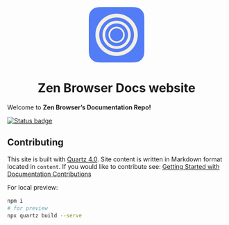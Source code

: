<div align="center">
<picture>
    <img src="./logo.png" width="128px">
</picture>
</div>
<h1 align="center">
Zen Browser Docs website
</h1>

Welcome to **Zen Browser’s Documentation Repo!**

[![Status badge](https://img.shields.io/endpoint?url=https%3A%2F%2Fuptime.zen-browser.app%2Fshield-badges%2Fstatus.json&style=for-the-badge)](https://uptime.zen-browser.app)

## Contributing

This site is built with [Quartz 4.0](https://quartz.jzhao.xyz/). Site content is written in Markdown format located in `content`.
If you would like to contribute see: [Getting Started with Documentation Contributions](https://docs.zen-browser.app/contribute/docs)

For local preview:

```bash
npm i
# for preview
npx quartz build --serve
```
